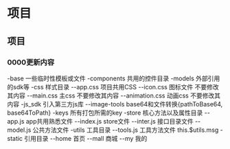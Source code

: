 # 项目

## 项目

### 0000更新内容

-base 一些临时性模板或文件
-components 共用的控件目录
-models 外部引用的sdk等
-css 样式目录
--app.css  项目共用CSS 
--icon.css 图标文件 不要修改其内容
--main.css 主css 不要修改其内容
--animation.css 动画css 不要修改其内容
-js_sdk 引入第三方js库
--image-tools base64和文件转换{pathToBase64, base64ToPath}
-keys 所有打包所需的key
-store 核心方法以及属性目录
--app.js app共用熟悉文件
--index.js store文件
--inter.js 接口目录文件
--model.js 公共方法文件
-utils 工具目录
--tools.js 工具方法文件  this.$utils.msg
-static 引用目录
--home 首页
--mall 商城
--my 我的
